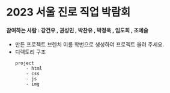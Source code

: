 # 2023 서울 진로 직업 박람회 

#### 참여하는 사람 : 강건우 , 권성민 , 박찬유 , 박정욱 , 임도희 , 조예슬
-  만든 프로젝트 브렌치 이름 학번으로 생성하여 프로젝트 올려 주세요.
-  디렉토리 구조
   ```
   project
       - html
       - css
       - js
       - img
   ```
